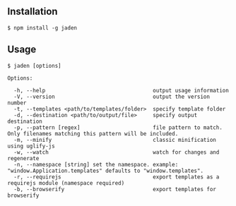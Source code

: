 ## Installation

    $ npm install -g jaden

## Usage

    $ jaden [options]

    Options:

      -h, --help                                  output usage information
      -V, --version                               output the version number
      -t, --templates <path/to/templates/folder>  specify template folder
      -d, --destination <path/to/output/file>     specify output destination
      -p, --pattern [regex]                       file pattern to match. Only filenames matching this pattern will be included.
      -m, --minify                                classic minification using uglify-js
      -w, --watch                                 watch for changes and regenerate
      -n, --namespace [string] set the namespace. example: "window.Application.templates" defaults to "window.templates".
      -r, --requirejs                             export templates as a requirejs module (namespace required)
      -b, --browserify                            export templates for browserify